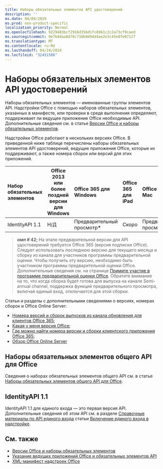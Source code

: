 ```yaml
---
title: Наборы обязательных элементов API удостоверений
description: ''
ms.date: 04/09/2019
ms.prod: non-product-specific
localization_priority: Normal
ms.openlocfilehash: 9229483bcf2916d35bd1fc8961c2c2a73cf9caed
ms.sourcegitcommit: 9e7b4daa8d76c710b9d9dd4ae2e3c45e8fe07127
ms.translationtype: MT
ms.contentlocale: ru-RU
ms.lasthandoff: 04/24/2019
ms.locfileid: "32451586"
---
```

# <a name="identity-api-requirement-sets"></a>Наборы обязательных элементов API удостоверений

Наборы обязательных элементов — именованные группы элементов API. Надстройки Office с помощью наборов обязательных элементов, указанных в манифесте, или проверки в среде выполнения определяют, поддерживает ли ведущее приложение Office необходимые API. Дополнительные сведения см. в статье [Версии Office и наборы обязательных элементов](/office/dev/add-ins/develop/office-versions-and-requirement-sets).

Надстройки Office работают в нескольких версиях Office. В приведенной ниже таблице перечислены наборы обязательных элементов API удостоверений, ведущие приложения Office, которые их поддерживают, а также номера сборок или версий для этих приложений.

|  Набор обязательных элементов  | Office 2013 или более поздней версии для Windows | Office 365 для Windows   |  Office 365 для iPad  |  Office 365 для Mac  | Office Online  | SharePoint Online | OneDrive.com |Outlook.com и Exchange Online|
|:-----|-----|:-----|:-----|:-----|:-----|:-----|:-----|:-----|
| IdentityAPI 1.1  | Н/Д | Предварительный просмотр<b>*</b> | Скоро | Предварительный просмотр<b>*</b> | Предварительный просмотр<b>*</b> | Предварительный просмотр<b>*</b>| Скоро | Скоро |

> **_амп_ # 42;** На этапе предварительной версии для API удостоверений требуется Office 365 (версия подписки Office). Следует использовать последнюю версию для текущего месяца и сборку из канала для участников программы предварительной оценки. Чтобы получить эту версию, необходимо быть участником программы предварительной оценки Office. Дополнительные сведения см. на странице [Примите участие в программе предварительной оценки Office](https://products.office.com/office-insider?tab=tab-1). Обратите внимание на то, что когда сборка будет готова для выпуска на канале Semi-annual channel, поддержка функций предварительного просмотра, включая единый вход, отключается для этой сборки.

Статьи и разделы с дополнительными сведениями о версиях, номерах сборок и Office Online Server:

- [Номера версий и сборок выпусков из канала обновления для клиентов Office 365](https://support.office.com/article/version-and-build-numbers-of-update-channel-releases-ae942449-1fca-4484-898b-a933ea23def7);
- [Какая у меня версия Office](https://support.office.com/article/What-version-of-Office-am-I-using-932788b8-a3ce-44bf-bb09-e334518b8b19);
- [Где можно найти номера версии и сборки клиентского приложения Office 365](https://support.office.com/article/version-and-build-numbers-of-update-channel-releases-ae942449-1fca-4484-898b-a933ea23def7);
- [Обзор Office Online Server](/officeonlineserver/office-online-server-overview)

## <a name="office-common-api-requirement-sets"></a>Наборы обязательных элементов общего API для Office

Сведения о наборах обязательных элементов общего API см. в статье [Наборы обязательных элементов общего API для Office](office-add-in-requirement-sets.md).

## <a name="identityapi-11"></a>IdentityAPI 1.1

IdentityAPI 1.1 для единого входа — это первая версия API. Дополнительные сведения об этом API см. в разделе [Справочные материалы по API единого входа](/office/dev/add-ins/develop/sso-in-office-add-ins#sso-api-reference) статьи [Включение единого входа в надстройке](/office/dev/add-ins/develop/sso-in-office-add-ins).

## <a name="see-also"></a>См. также

- [Версии Office и наборы обязательных элементов](/office/dev/add-ins/develop/office-versions-and-requirement-sets)
- [Указание ведущих приложений Office и обязательных элементов API](/office/dev/add-ins/develop/specify-office-hosts-and-api-requirements)
- [XML-манифест надстроек Office](/office/dev/add-ins/develop/add-in-manifests)
